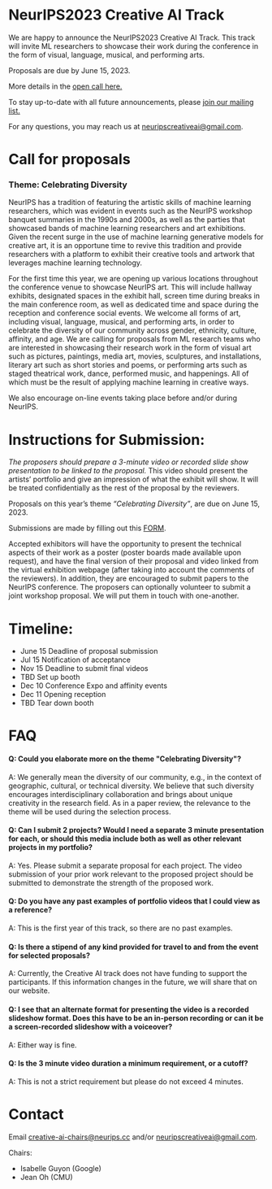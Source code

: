 # NeurIPS2023 Creative AI Track
We are happy to announce the NeurIPS2023 Creative AI Track. This track will invite ML researchers to showcase their work during the conference in the form of visual, language, musical, and performing arts.

Proposals are due by June 15, 2023.

More details in the [open call here.](https://neurips.cc/Conferences/2023/CallForCreativeAI)

To stay up-to-date with all future announcements, please [join our mailing list.](https://neuripscreativeai.substack.com/?utm_source=substack&utm_medium=web&utm_campaign=substack_profile)

For any questions, you may reach us at [neuripscreativeai@gmail.com](mailto:neuripscreativeai@gmail.com).

# Call for proposals
### Theme: Celebrating Diversity

NeurIPS has a tradition of featuring the artistic skills of machine learning researchers, which was evident in events such as the NeurIPS workshop banquet summaries in the 1990s and 2000s, as well as the parties that showcased bands of machine learning researchers and art exhibitions. Given the recent surge in the use of machine learning generative models for creative art, it is an opportune time to revive this tradition and provide researchers with a platform to exhibit their creative tools and artwork that leverages machine learning technology.

For the first time this year, we are opening up various locations throughout the conference venue to showcase NeurIPS art. This will include hallway exhibits, designated spaces in the exhibit hall, screen time during breaks in the main conference room, as well as dedicated time and space during the reception and conference social events. We welcome all forms of art, including visual, language, musical, and performing arts, in order to celebrate the diversity of our community across gender, ethnicity, culture, affinity, and age. We are calling for proposals from ML research teams who are interested in showcasing their research work in the form of visual art such as pictures, paintings, media art, movies, sculptures, and installations, literary art such as short stories and poems, or performing arts such as staged theatrical work, dance, performed music, and happenings. All of which must be the result of applying machine learning in creative ways.

We also encourage on-line events taking place before and/or during NeurIPS.


# Instructions for Submission:

*The proposers should prepare a 3-minute video or recorded slide show presentation to be linked to the proposal.* This video should present the artists’ portfolio and give an impression of what the exhibit will show. It will be treated confidentially as the rest of the proposal by the reviewers. 

Proposals on this year’s theme *“Celebrating Diversity”*, are due on June 15, 2023.

Submissions are made by filling out this [FORM](https://docs.google.com/forms/d/1Fw0XUJ84R6kP4QigiI9-2boycRqpzQCiRfbNRda37SY/edit).

Accepted exhibitors will have the opportunity to present the technical aspects of their work as a poster (poster boards made available upon request), and have the final version of their proposal and video linked from the virtual exhibition webpage (after taking into account the comments of the reviewers). In addition, they are encouraged to submit papers to the NeurIPS conference. The proposers can optionally volunteer to submit a joint workshop proposal. We will put them in touch with one-another.

# Timeline:
- June 15 Deadline of proposal submission
- Jul 15 Notification of acceptance
- Nov 15 Deadline to submit final videos
- TBD Set up booth
- Dec 10 Conference Expo and affinity events
- Dec 11 Opening reception
- TBD Tear down booth

# FAQ

#### Q: Could you elaborate more on the theme "Celebrating Diversity"?
A: We generally mean the diversity of our community, e.g., in the context of geographic, cultural, or technical diversity. We believe that such diversity encourages interdisciplinary collaboration and brings about unique creativity in the research field. As in a paper review, the relevance to the theme will be used during the selection process.  
 
#### Q: Can I submit 2 projects? Would I need a separate 3 minute presentation for each, or should this media include both as well as other relevant projects in my portfolio? 
A: Yes. Please submit a separate proposal for each project. The video submission of your prior work relevant to the proposed project should be submitted to demonstrate the strength of the proposed work. 
 
#### Q: Do you have any past examples of portfolio videos that I could view as a reference?
A: This is the first year of this track, so there are no past examples. 

#### Q: Is there a stipend of any kind provided for travel to and from the event for selected proposals?
A: Currently, the Creative AI track does not have funding to support the participants. If this information changes in the future, we will share that on our website. 

#### Q: I see that an alternate format for presenting the video is a recorded slideshow format. Does this have to be an in-person recording or can it be a screen-recorded slideshow with a voiceover?
A: Either way is fine.

#### Q: Is the 3 minute video duration a minimum requirement, or a cutoff? 
A: This is not a strict requirement but please do not exceed 4 minutes.


# Contact
Email [creative-ai-chairs@neurips.cc](mailto:creative-ai-chairs@neurips.cc) and/or [neuripscreativeai@gmail.com](mailto:neuripscreativeai@gmail.com).

Chairs: 
- Isabelle Guyon (Google)
- Jean Oh (CMU)

